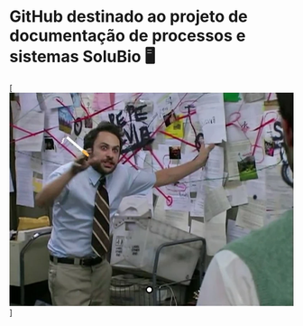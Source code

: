 # GitHub destinado ao projeto de documentação de processos e sistemas SoluBio 🖥️​

[<img src="Louco2.webp">]
